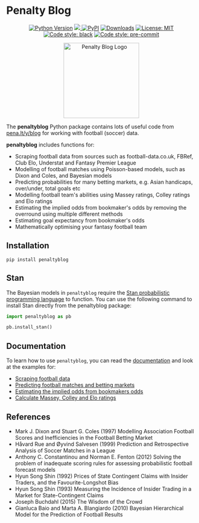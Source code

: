 <img src="https://raw.githubusercontent.com/martineastwood/penaltyblog/refs/heads/master/logo.png" width="0" height="0" style="display:none;"/>

<meta property="og:image" content="https://raw.githubusercontent.com/martineastwood/penaltyblog/refs/heads/master/logo.png" />
<meta property="og:image:alt" content="penaltyblog python package for soccer modeling" />
<meta name="twitter:image" content="https://raw.githubusercontent.com/martineastwood/penaltyblog/refs/heads/master/logo.png">
<meta name="twitter:card" content="summary_large_image">

# Penalty Blog

<div align="center">

  <a href="">[![Python Version](https://img.shields.io/pypi/pyversions/penaltyblog)](https://pypi.org/project/penaltyblog/)</a>
<a href="https://codecov.io/github/martineastwood/penaltyblog" >
<img src="https://codecov.io/github/martineastwood/penaltyblog/branch/master/graph/badge.svg?token=P0WDHRGIG2"/>
</a>
  <a href="">[![PyPI](https://img.shields.io/pypi/v/penaltyblog.svg)](https://pypi.org/project/penaltyblog/)</a>
  <a href="">[![Downloads](https://static.pepy.tech/badge/penaltyblog)](https://pepy.tech/project/penaltyblog)</a>
  <a href="">[![License: MIT](https://img.shields.io/badge/License-MIT-yellow.svg)](https://opensource.org/licenses/MIT)</a>
  <a href="">[![Code style: black](https://img.shields.io/badge/code%20style-black-000000.svg)](https://github.com/psf/black)</a>
  <a href="">[![Code style: pre-commit](https://img.shields.io/badge/pre--commit-enabled-brightgreen?logo=pre-commit&logoColor=white)](https://github.com/pre-commit/pre-commit)</a>

</div>


<div align="center">
  <img src="logo.png" alt="Penalty Blog Logo" width="200">
</div>



The **penaltyblog** Python package contains lots of useful code from [pena.lt/y/blog](http://pena.lt/y/blog.html) for working with football (soccer) data.

**penaltyblog** includes functions for:

- Scraping football data from sources such as football-data.co.uk, FBRef, Club Elo, Understat and Fantasy Premier League
- Modelling of football matches using Poisson-based models, such as Dixon and Coles, and Bayesian models
- Predicting probabilities for many betting markets, e.g. Asian handicaps, over/under, total goals etc
- Modelling football team's abilities using Massey ratings, Colley ratings and Elo ratings
- Estimating the implied odds from bookmaker's odds by removing the overround using multiple different methods
- Estimating goal expectancy from bookmaker's odds
- Mathematically optimising your fantasy football team

## Installation

`pip install penaltyblog`


## Stan

The Bayesian models in `penaltyblog` require the [Stan probabilistic programming language](https://mc-stan.org/) to function. You can use the following command to install Stan directly from the penaltyblog package:

```python
import penaltyblog as pb

pb.install_stan()
```

## Documentation

To learn how to use `penaltyblog`, you can read the [documentation](https://penaltyblog.readthedocs.io/en/stable/) and look at the
examples for:

- [Scraping football data](https://penaltyblog.readthedocs.io/en/stable/scrapers/index.html)
- [Predicting football matches and betting markets](https://penaltyblog.readthedocs.io/en/stable/models/index.html)
- [Estimating the implied odds from bookmakers odds](https://penaltyblog.readthedocs.io/en/stable/implied/index.html)
- [Calculate Massey, Colley and Elo ratings](https://penaltyblog.readthedocs.io/en/stable/ratings/index.html)

## References

- Mark J. Dixon and Stuart G. Coles (1997) Modelling Association Football Scores and Inefficiencies in the Football Betting Market
- Håvard Rue and Øyvind Salvesen (1999) Prediction and Retrospective Analysis of Soccer Matches in a League
- Anthony C. Constantinou and Norman E. Fenton (2012) Solving the problem of inadequate scoring rules for assessing probabilistic football forecast models
- Hyun Song Shin (1992) Prices of State Contingent Claims with Insider Traders, and the Favourite-Longshot Bias
- Hyun Song Shin (1993) Measuring the Incidence of Insider Trading in a Market for State-Contingent Claims
- Joseph Buchdahl (2015) The Wisdom of the Crowd
- Gianluca Baio and Marta A. Blangiardo (2010) Bayesian Hierarchical Model for the Prediction of Football Results
